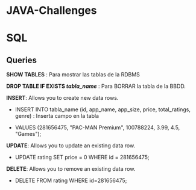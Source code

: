 # JAVA-Challenges

# SQL
## Queries

**SHOW TABLES** : Para mostrar las tablas de la RDBMS

**DROP TABLE IF EXISTS _tabla_name_** : Para BORRAR la tabla de la BBDD.

**INSERT**: Allows you to create new data rows.

  - INSERT INTO tabla_name (id, app_name, app_size, price, total_ratings, genre) : Inserta campo en la tabla

  - VALUES (281656475, "PAC-MAN Premium", 100788224, 3.99, 4.5, "Games");

**UPDATE**: Allows you to update an existing data row.

  - UPDATE rating SET price = 0 WHERE id = 281656475;

**DELETE**: Allows you to remove an existing data row.

  - DELETE FROM rating WHERE id=281656475;

